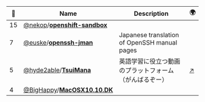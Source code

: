 |:star2: | Name | Description | 🌍|
|---|---|---|---|
|15|[@nekop](https://github.com/nekop)/[**openshift-sandbox**](https://github.com/nekop/openshift-sandbox)|||
|7|[@euske](https://github.com/euske)/[**openssh-jman**](https://github.com/euske/openssh-jman)|Japanese translation of OpenSSH manual pages||
|5|[@hyde2able](https://github.com/hyde2able)/[**TsuiMana**](https://github.com/hyde2able/TsuiMana)|英語学習に役立つ動画のプラットフォーム（がんばるぞー）|[:arrow_upper_right:](http://www.tsuimana.com)|
|4|[@BigHappy](https://github.com/BigHappy)/[**MacOSX10.10.DK**](https://github.com/BigHappy/MacOSX10.10.DK)|||


